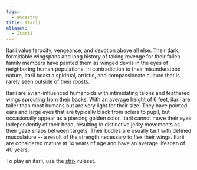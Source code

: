 ```yaml
---
tags:
  - ancestry
title: Itarii
aliases:
  - Itarii
---
```


Itarii value ferocity, vengeance, and devotion above all else. Their dark, formidable wingspans and long history of taking revenge for their fallen family members have painted them as winged devils in the eyes of neighboring human populations. In contradiction to their misunderstood nature, itarii boast a spiritual, artistic, and compassionate culture that is rarely seen outside of their roosts.

Itarii are avian-influenced humanoids with intimidating talons and feathered wings sprouting from their backs. With an average height of 6 feet, itarii are taller than most humans but are very light for their size. They have pointed ears and large eyes that are typically black from sclera to pupil, but occasionally appear as a piercing golden color. Itarii cannot move their eyes independently of their head, resulting in distinctive jerky movements as their gaze snaps between targets. Their bodies are usually taut with defined musculature -- a result of the strength necessary to flex their wings. Itarii are considered mature at 14 years of age and have an average lifespan of 40 years.

To play an itarii, use the [strix](https://2e.aonprd.com/Ancestries.aspx?ID=40) ruleset.